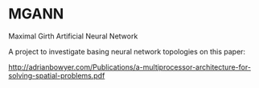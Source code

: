 # MGANN
Maximal Girth Artificial Neural Network

A project to investigate basing neural network topologies on this paper:

http://adrianbowyer.com/Publications/a-multiprocessor-architecture-for-solving-spatial-problems.pdf
